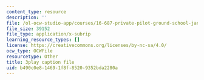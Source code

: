 ```yaml
---
content_type: resource
description: ''
file: /ol-ocw-studio-app/courses/16-687-private-pilot-ground-school-january-iap-2019/b490c0e814691f8f85209352bda2280a_xsO2Ip6eiaY.srt
file_size: 39152
file_type: application/x-subrip
learning_resource_types: []
license: https://creativecommons.org/licenses/by-nc-sa/4.0/
ocw_type: OCWFile
resourcetype: Other
title: 3play caption file
uid: b490c0e8-1469-1f8f-8520-9352bda2280a
---
```

